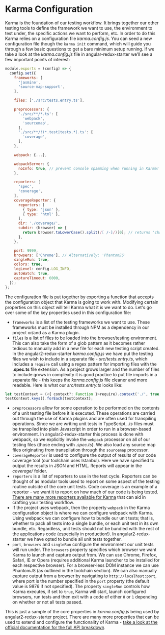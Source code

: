 # Karma Configuration
Karma is the foundation of our testing workflow. It brings together our other testing tools to define the framework we want to use, the environment to test under, the specific actions we want to perform, etc. In order to do this Karma relies on a configuration file *karma.config.js*. You can seed a new configuration file though the `karma init` command, which will guide you through a few basic questions to get a bare minimum setup running. If we take a look at the *karma.config.js* file in angular-redux-starter we'll see a few important points of interest:

```js
module.exports = (config) => {
  config.set({
    frameworks: [
      'jasmine',
      'source-map-support',
    ],

    files: ['./src/tests.entry.ts'],

    preprocessors: {
      './src/**/*.ts': [
        'webpack',
        'sourcemap',
      ],
      './src/**/!(*.test|tests.*).ts': [
        'coverage',
      ],
    },

    webpack: {...},

    webpackServer: {
      noInfo: true, // prevent console spamming when running in Karma!
    },

    reporters: [
      'spec',
      'coverage',
    ],
    coverageReporter: {
      reporters: [
        { type: 'json' },
        { type: 'html' },
      ],
      dir: './coverage/',
      subdir: (browser) => {
        return browser.toLowerCase().split(/[ /-]/)[0]; // returns 'chrome'
      },
    },

    port: 9999,
    browsers: ['Chrome'], // Alternatively: 'PhantomJS'
    singleRun: true,
    colors: true,
    logLevel: config.LOG_INFO,
    autoWatch: true,
    captureTimeout: 6000,
  });
};


```

The configuration file is put together by exporting a function that accepts the configuration object that Karma is going to work with. Modifying certain properties on this object will tell Karma what it is we want to do. Let's go over some of the key properties used in this configuration file:

- `frameworks` is a list of the testing frameworks we want to use. These frameworks must be installed through NPM as a dependency in our project or/and as a Karma plugin.
- `files` is a list of files to be loaded into the browser/testing environment. This can also take the form of a glob pattern as it becomes rather tedious to manually add in a new file for each new testing script created. In the angular2-redux-starter *karma.config.js* we have put the testing files we wish to include in a separate file - *src/tests.entry.ts*, which includes a `require` call using a regex pattern for importing files with the **.spec.ts** file extension. As a project grows larger and the number of files to include grows in complexity it is good practice to put file imports in a separate file - this keeps the *karma.config.js* file cleaner and more readable. Here is what our *src/tests.entry.ts* looks like:

```typescript
let testContext = (<{ context?: Function }>require).context('./', true, /\.test\.ts/);
testContext.keys().forEach(testContext);
```

- `preprocessors` allow for some operation to be performed on the contents of a unit testing file before it is executed. These operations are carried out through the use of Karma plugins and are often used for transpiling operations. Since we are writing unit tests in TypeScript, *.ts* files must be transpiled into plain Javascript in order to run in a browser-based environment. In angular2-redux-starter this process is done with webpack, so we explicitly invoke the `webpack` processor on all of our testing files (those ending with *.spec.ts*). We also load any source map files originating from transpilation through the `sourcemap` processor.
- `coverageReporter` is used to configure the output of results of our code coverage tool (our toolchain uses Istanbul). Here we have specified to output the results in JSON and HTML.  Reports will appear in the *coverage/* folder.
- `reporters` is a list of reporters to use in the test cycle. Reporters can be thought of as modular tools used to report on some aspect of the testing routine outside of the core unit tests. Code coverage is an example of a reporter - we want it to report on how much of our code is being tested. [There are many more reporters available for Karma](https://www.npmjs.com/browse/keyword/karma-reporter) that can aid in crafting your testing workflow.  
- If the project uses webpack, then the property `webpack` in the Karma configuration object is where we can configure webpack with Karma. Using webpack we can configure how to bundle our unit tests; that is, whether to pack all tests into a single bundle, or each unit test in its own bundle, etc. Regardless, unit tests should not be bundled with the rest of the applications code (especially in production!). In angular2-redux-starter we have opted to bundle all unit tests together.
- `port`, `browsers` and `singleRun` configure the environment our unit tests will run under. The `browsers` property specifies which browser we want Karma to launch and capture output from. We can use Chrome, Firefox, Safari, IE or Opera (requires additional Karma launcher to be installed for each respective browser). For a browser-less DOM instance we can use PhantomJS (as outlined in the toolchain section). We can also manually capture output from a browser by navigating to `http://localhost:port`, where port is the number specified in the `port` property (the default value is 9876 if not specified). The property `singleRun` controls how Karma executes, if set to `true`, Karma will start, launch configured browsers, run tests and then exit with a code of either `0` or `1` depending on whether or not all tests passed.

This is just a sample of the core properties in *karma.config.js* being used by angular2-redux-starter project. There are many more properties that can be used to extend and configure the functionality of Karma - [take a look at the official documentation for the full API breakdown](http://karma-runner.github.io/0.13/config/configuration-file.html).
